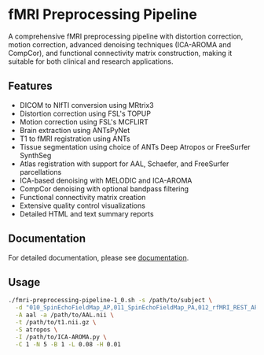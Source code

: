 # fMRI Preprocessing Pipeline

A comprehensive fMRI preprocessing pipeline with distortion correction, motion correction, advanced denoising techniques (ICA-AROMA and CompCor), and functional connectivity matrix construction, making it suitable for both clinical and research applications.

## Features

- DICOM to NIfTI conversion using MRtrix3
- Distortion correction using FSL's TOPUP
- Motion correction using FSL's MCFLIRT
- Brain extraction using ANTsPyNet
- T1 to fMRI registration using ANTs
- Tissue segmentation using choice of ANTs Deep Atropos or FreeSurfer SynthSeg
- Atlas registration with support for AAL, Schaefer, and FreeSurfer parcellations
- ICA-based denoising with MELODIC and ICA-AROMA
- CompCor denoising with optional bandpass filtering
- Functional connectivity matrix creation
- Extensive quality control visualizations
- Detailed HTML and text summary reports

## Documentation

For detailed documentation, please see [documentation](docs/README.md).

## Usage

```bash
./fmri-preprocessing-pipeline-1_0.sh -s /path/to/subject \
  -d "010_SpinEchoFieldMap_AP,011_SpinEchoFieldMap_PA,012_rfMRI_REST_AP,013_rfMRI_REST_AP" \
  -A aal -a /path/to/AAL.nii \
  -t /path/to/t1.nii.gz \
  -S atropos \
  -I /path/to/ICA-AROMA.py \
  -C 1 -N 5 -B 1 -L 0.08 -H 0.01